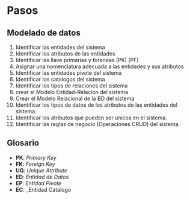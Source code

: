 # Pasos

## Modelado de datos

1. Identificar las entidades del sistema
1. Identificar los atributos de las entidades
1. Identificar las llave primarias y foraneas (PK) (PF)
1. Asignar una nomenclatura adecuada a las entidades y sus atributos
1. Identificar las entidades pivote del sistema
1. Identificar los catalogos del sistema
1. Identificar los tipos de relaciones del sistema
1. crear el Modelo Entidad-Relacion del sistema
1. Crear el Modelo Relacional de la BD del sistema
1. Identificar los tipos de datos de los atributos de las entidades del sistema.
1. Identificar los atributos que pueden ser únicos en el sistema.
1. Identificar las reglas de negocio (Operaciones CRUD) del sistema.

## Glosario

- **PK**: _Primary Key_
- **FK**: _Foreign Key_
- **UQ**: _Unique Attribute_
- **ED**: _Entidad de Datos_
- **EP**: _Entidad Pivote_
- **EC**: _Entidad Catalogo